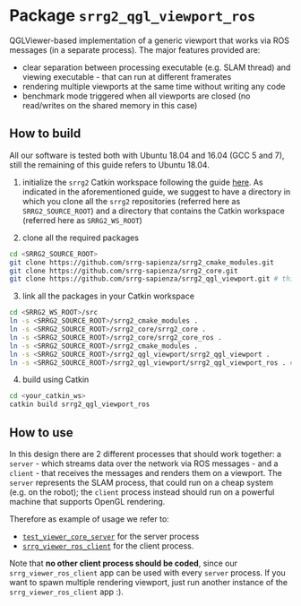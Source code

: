 # Package `srrg2_qgl_viewport_ros`
QGLViewer-based implementation of a generic viewport that works via ROS messages (in a separate process). The major features provided are:

* clear separation between processing executable (e.g. SLAM thread) and viewing executable - that can run at different framerates
* rendering multiple viewports at the same time without writing any code
* benchmark mode triggered when all viewports are closed (no read/writes on the shared memory in this case)

## How to build
All our software is tested both with Ubuntu 18.04 and 16.04 (GCC 5 and 7), still the remaining of this guide refers to Ubuntu 18.04.

1. initialize the `srrg2` Catkin workspace following the guide [here](https://github.com/srrg-sapienza/srrg2_core/tree/master/srrg2_core). As indicated in the aforementioned guide, we suggest to have a directory in which you clone all the `srrg2` repositories (referred here as `SRRG2_SOURCE_ROOT`) and a directory that contains the Catkin workspace (referred here as `SRRG2_WS_ROOT`)

2. clone all the required packages
```bash
cd <SRRG2_SOURCE_ROOT>
git clone https://github.com/srrg-sapienza/srrg2_cmake_modules.git
git clone https://github.com/srrg-sapienza/srrg2_core.git
git clone https://github.com/srrg-sapienza/srrg2_qgl_viewport.git # this package :)
```

3. link all the packages in your Catkin workspace
```bash
cd <SRRG2_WS_ROOT>/src
ln -s <SRRG2_SOURCE_ROOT>/srrg2_cmake_modules .
ln -s <SRRG2_SOURCE_ROOT>/srrg2_core/srrg2_core .
ln -s <SRRG2_SOURCE_ROOT>/srrg2_core/srrg2_core_ros .
ln -s <SRRG2_SOURCE_ROOT>/srrg2_cmake_modules .
ln -s <SRRG2_SOURCE_ROOT>/srrg2_qgl_viewport/srrg2_qgl_viewport .
ln -s <SRRG2_SOURCE_ROOT>/srrg2_qgl_viewport/srrg2_qgl_viewport_ros . # this package
```

4. build using Catkin
```bash
cd <your_catkin_ws>
catkin build srrg2_qgl_viewport_ros
```

## How to use
In this design there are 2 different processes that should work together: a `server` - which streams data over the network via ROS messages - and a `client` - that receives the messages and renders them on a viewport.
The `server` represents the SLAM process, that could run on a cheap system (e.g. on the robot); the `client` process instead should run on a powerful machine that supports OpenGL rendering.

Therefore as example of usage we refer to:
* [`test_viewer_core_server`](src/tests/test_viewer_core_server.cpp) for the server process
* [`srrg_viewer_ros_client`](src/app/srrg_viewer_ros_client.cpp) for the client process.

Note that **no other client process should be coded**, since our `srrg_viewer_ros_client` app can be used with every `server` process. If you want to spawn multiple rendering viewport, just run another instance of the `srrg_viewer_ros_client` app :).

